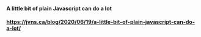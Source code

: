 #### A little bit of plain Javascript can do a lot
#### https://jvns.ca/blog/2020/06/19/a-little-bit-of-plain-javascript-can-do-a-lot/
